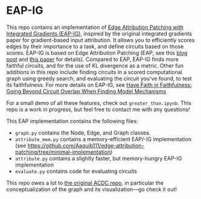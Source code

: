 # EAP-IG
This repo contains an implementation of [Edge Attribution Patching with Integrated Gradients (EAP-IG)](https://arxiv.org/abs/2403.17806), inspired by the original integrated gradients paper for gradient-based input attribution. It allows you to efficiently scores edges by their importance to a task, and define circuits based on those scores. EAP-IG is based on Edge Attribution Patching (EAP; see this [blog post](https://www.neelnanda.io/mechanistic-interpretability/attribution-patching) and [this paper](https://arxiv.org/abs/2310.10348) for details). Compared to EAP, EAP-IG finds more faithful circuits, and for the use of KL divergence as a metric. Other fun additions in this repo include finding circuits in a scored computational graph using greedy search, and evaluating the circuit you've found, to test its faithfulness. For more details on EAP-IG, see [Have Faith in Faithfulness: Going Beyond Circuit Overlap When Finding Model Mechanisms
](https://arxiv.org/abs/2403.17806)

For a small demo of all these features, check out `greater_than.ipynb`. This repo is a work in progress, but feel free to contact me with any questions!

This EAP implementation contains the following files:
- `graph.py` contains the Node, Edge, and Graph classes.
- `attribute_mem.py` contains a memory-efficient EAP/-IG implementation (see https://github.com/Aaquib111/edge-attribution-patching/tree/minimal-implementation)
- `attribute.py` contains a slightly faster, but memory-hungry EAP-IG implementation
- `evaluate.py` contains code for evaluating circuits

This repo owes a lot to [the original ACDC repo](https://github.com/ArthurConmy/Automatic-Circuit-Discovery), in particular the conceptualization of the graph and its visualization—go check it out!
